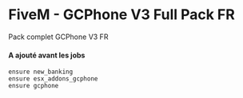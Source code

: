 # FiveM - GCPhone V3 Full Pack FR
Pack complet GCPhone V3 FR

#### A ajouté avant les jobs

```
ensure new_banking
ensure esx_addons_gcphone
ensure gcphone
